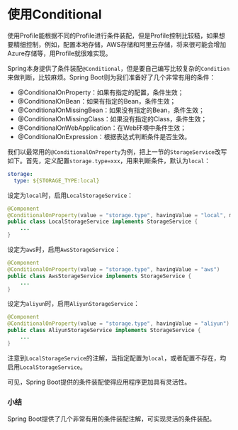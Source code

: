 # 使用Conditional

使用Profile能根据不同的Profile进行条件装配，但是Profile控制比较糙，如果想要精细控制，例如，配置本地存储，AWS存储和阿里云存储，将来很可能会增加Azure存储等，用Profile就很难实现。

Spring本身提供了条件装配`@Conditional`，但是要自己编写比较复杂的`Condition`来做判断，比较麻烦。Spring Boot则为我们准备好了几个非常有用的条件：

- @ConditionalOnProperty：如果有指定的配置，条件生效；
- @ConditionalOnBean：如果有指定的Bean，条件生效；
- @ConditionalOnMissingBean：如果没有指定的Bean，条件生效；
- @ConditionalOnMissingClass：如果没有指定的Class，条件生效；
- @ConditionalOnWebApplication：在Web环境中条件生效；
- @ConditionalOnExpression：根据表达式判断条件是否生效。

我们以最常用的`@ConditionalOnProperty`为例，把上一节的`StorageService`改写如下。首先，定义配置`storage.type=xxx`，用来判断条件，默认为`local`：
```yaml
storage:
  type: ${STORAGE_TYPE:local}
```
设定为`local`时，启用`LocalStorageService`：
```java
@Component
@ConditionalOnProperty(value = "storage.type", havingValue = "local", matchIfMissing = true)
public class LocalStorageService implements StorageService {
    ...
}
```
设定为`aws`时，启用`AwsStorageService`：
```java
@Component
@ConditionalOnProperty(value = "storage.type", havingValue = "aws")
public class AwsStorageService implements StorageService {
    ...
}
```
设定为`aliyun`时，启用`AliyunStorageService`：
```java
@Component
@ConditionalOnProperty(value = "storage.type", havingValue = "aliyun")
public class AliyunStorageService implements StorageService {
    ...
}
```
注意到`LocalStorageService`的注解，当指定配置为`local`，或者配置不存在，均启用`LocalStorageService`。

可见，Spring Boot提供的条件装配使得应用程序更加具有灵活性。

### 小结

Spring Boot提供了几个非常有用的条件装配注解，可实现灵活的条件装配。
